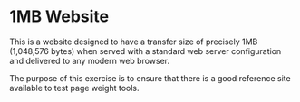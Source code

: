 # 1MB Website

This is a website designed to have a transfer size of precisely 1MB (1,048,576 bytes) when served with a standard web server configuration and delivered to any modern web browser.

The purpose of this exercise is to ensure that there is a good reference site available to test page weight tools.
